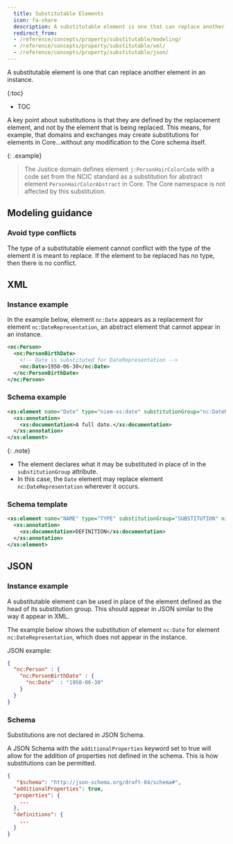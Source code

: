 ```yaml
---
  title: Substitutable Elements
  icon: fa-share
  description: A substitutable element is one that can replace another element in an instance.
  redirect_from:
  - /reference/concepts/property/substitutable/modeling/
  - /reference/concepts/property/substitutable/xml/
  - /reference/concepts/property/substitutable/json/
---
```


A substitutable element is one that can replace another element in an instance.

{:toc}
- TOC

A key point about substitutions is that they are defined by the replacement element, and not by the element that is being replaced.  This means, for example, that domains and exchanges may create substitutions for elements in Core...without any modification to the Core schema itself.

{: .example}
> The Justice domain defines element `j:PersonHairColorCode` with a code set from the NCIC standard as a substitution for abstract element `PersonHairColorAbstract` in Core.  The Core namespace is not affected by this substitution.

<!--more-->

## Modeling guidance

### Avoid type conflicts

The type of a substitutable element cannot conflict with the type of the element it is meant to replace.  If the element to be replaced has no type, then there is no conflict.

## XML

### Instance example

In the example below, element `nc:Date` appears as a replacement for element `nc:DateRepresentation`, an abstract element that cannot appear in an instance.

```xml
<nc:Person>
  <nc:PersonBirthDate>
    <!-- Date is substituted for DateRepresentation -->
    <nc:Date>1950-06-30</nc:Date>
  </nc:PersonBirthDate>
</nc:Person>
```

### Schema example

```xml
<xs:element name="Date" type="niem-xs:date" substitutionGroup="nc:DateRepresentation" nillable="true">
  <xs:annotation>
    <xs:documentation>A full date.</xs:documentation>
  </xs:annotation>
</xs:element>
```

{: .note}
- The element declares what it may be substituted in place of in the `substitutionGroup` attribute.
- In this case, the `Date` element may replace element `nc:DateRepresentation` wherever it occurs.

### Schema template

```xml
<xs:element name="NAME" type="TYPE" substitutionGroup="SUBSTITUTION" nillable="true">
  <xs:annotation>
    <xs:documentation>DEFINITION</xs:documentation>
  </xs:annotation>
</xs:element>
```

## JSON

### Instance example

A substitutable element can be used in place of the element defined as the head of its substitution group.  This should appear in JSON similar to the way it appear in XML.

The example below shows the substitution of element `nc:Date` for element `nc:DateRepresentation`, which does not appear in the instance.

JSON example:

```json
{
  "nc:Person" : {
    "nc:PersonBirthDate" : {
      "nc:Date"  : "1950-06-30"
    }
  }
}
```

### Schema

Substitutions are not declared in JSON Schema.

A JSON Schema with the `additionalProperties` keyword set to true will allow for the addition of properties not defined in the schema.  This is how substitutions can be permitted.

```json
{
   "$schema": "http://json-schema.org/draft-04/schema#",
  "additionalProperties": true,
  "properties": {
    ...
  },
  "definitions": {
    ...
  }
}
```
